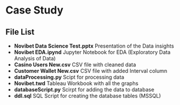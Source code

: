 # Case Study

## File List

 - **Novibet Data Science Test.pptx** 
    Presentation of the Data insights
 - **Novibet EDA.ipynd**
    Jupyter Notebook for EDA (Exploratory Data Analysis of Data)
 - **Casino Users New.csv**
     CSV file with cleaned data
 - **Customer Wallet New.csv**
    CSV file with added Interval column
 - **dataProcessing.py**
    Scipt for processing data
 - **Novibet.twd**
   Tableau Workbook with all the graphs
 - **databaseScript.py**
    Scirpt for adding the data to database
 - **ddl.sql**
    SQL Script for creating the database tables (MSSQL)

    
